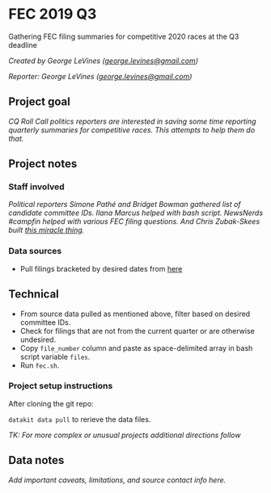# FEC 2019 Q3

Gathering FEC filing summaries for competitive 2020 races at the Q3 deadline

*Created by George LeVines (<george.levines@gmail.com>)*

*Reporter: George LeVines (<george.levines@gmail.com>)*

## Project goal

*CQ Roll Call politics reporters are interested in saving some time reporting quarterly summaries for competitive races. This attempts to help them do that.*

## Project notes

### Staff involved

*Political reporters Simone Pathé and Bridget Bowman gathered list of candidate committee IDs. Ilana Marcus helped with bash script. NewsNerds #campfin helped with various FEC filing questions. And Chris Zubak-Skees built [this miracle thing](https://github.com/PublicI/fec-loader/).*

### Data sources

* Pull filings bracketed by desired dates from [here](https://www.fec.gov/data/filings/?data_type=efiling)

## Technical

* From source data pulled as mentioned above, filter based on desired committee IDs.
* Check for filings that are not from the current quarter or are otherwise undesired.
* Copy `file_number` column and paste as space-delimited array in bash script variable `files`.
* Run `fec.sh`.

### Project setup instructions

After cloning the git repo:

`datakit data pull` to rerieve the data files.

*TK: For more complex or unusual projects additional directions follow*

## Data notes

*Add important caveats, limitations, and source contact info here.*
